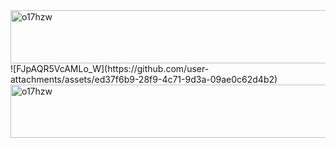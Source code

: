 <img width="640" height="85" alt="o17hzw" src="https://github.com/user-attachments/assets/d74c378e-8958-4c78-9772-688a336e6f9c" />
![FJpAQR5VcAMLo_W](https://github.com/user-attachments/assets/ed37f6b9-28f9-4c71-9d3a-09ae0c62d4b2)
<img width="640" height="85" alt="o17hzw" src="https://github.com/user-attachments/assets/cdc1b931-c49f-4d41-a143-13923fece47e" />


